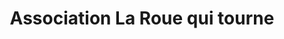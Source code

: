 ---
title: "Association La Roue qui tourne"
url: /castelnaudary/association-la-roue-qui-tourne/
shop: vélo
---